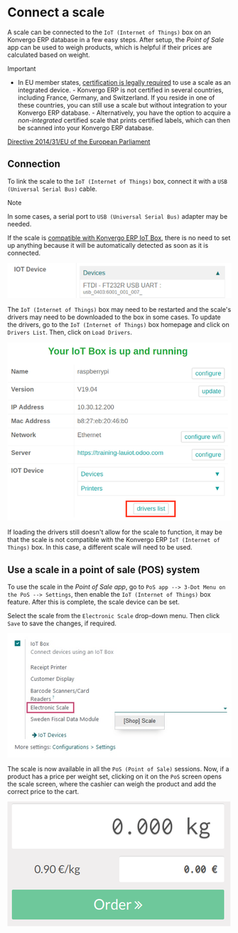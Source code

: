 # Connect a scale

A scale can be connected to the `IoT (Internet of Things)` box on an
Konvergo ERP database in a few easy steps. After setup, the *Point of Sale* app
can be used to weigh products, which is helpful if their prices are
calculated based on weight.

> [!IMPORTANT]
> - In EU member states, [certification is legally
> required](https://eur-lex.europa.eu/legal-content/EN/TXT/?uri=uriserv%3AOJ.L_.2014.096.01.0107.01.ENG)
> to use a scale as an integrated device. - Konvergo ERP is not certified in
> several countries, including France, Germany, and Switzerland. If you
> reside in one of these countries, you can still use a scale but
> without integration to your Konvergo ERP database. - Alternatively, you have
> the option to acquire a *non-integrated* certified scale that prints
> certified labels, which can then be scanned into your Konvergo ERP database.

<div class="seealso">

[Directive 2014/31/EU of the European
Parliament](https://eur-lex.europa.eu/legal-content/EN/TXT/?uri=uriserv%3AOJ.L_.2014.096.01.0107.01.ENG)

</div>

## Connection

To link the scale to the `IoT (Internet of Things)` box, connect it with
a `USB
(Universal Serial Bus)` cable.

> [!NOTE]
> In some cases, a serial port to `USB (Universal Serial Bus)` adapter
> may be needed.

If the scale is [compatible with Konvergo ERP IoT
Box](https://www.odoo.com/page/iot-hardware), there is no need to set up
anything because it will be automatically detected as soon as it is
connected.

<img src="scale/iot-choice.png" class="align-center"
alt="IOT box auto detection." />

The `IoT (Internet of Things)` box may need to be restarted and the
scale's drivers may need to be downloaded to the box in some cases. To
update the drivers, go to the `IoT (Internet of
Things)` box homepage and click on `Drivers List`. Then, click on `Load
Drivers`.

<img src="scale/driver-list.png" class="align-center"
alt="View of the IoT box settings and driver list." />

If loading the drivers still doesn't allow for the scale to function, it
may be that the scale is not compatible with the Konvergo ERP
`IoT (Internet of Things)` box. In this case, a different scale will
need to be used.

## Use a scale in a point of sale (POS) system

To use the scale in the *Point of Sale app*, go to
`PoS app --> 3-Dot Menu on the PoS
--> Settings`, then enable the `IoT (Internet of Things)` box feature.
After this is complete, the scale device can be set.

Select the scale from the `Electronic Scale` drop-down menu. Then click
`Save` to save the changes, if required.

<img src="scale/electronic-scale-feature.png" class="align-center"
alt="List of the external tools that can be used with PoS and the IoT box." />

The scale is now available in all the `PoS (Point of Sale)` sessions.
Now, if a product has a price per weight set, clicking on it on the
`PoS` screen opens the scale screen, where the cashier can weigh the
product and add the correct price to the cart.

<img src="scale/scale-view.png" class="align-center"
alt="Electronic Scale dashboard view when no items are being weighed." />
